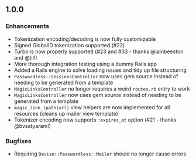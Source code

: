 ## 1.0.0

### Enhancements

* Tokenization encoding/decoding is now fully customizable
* Signed GlobalID tokenization supported (#22)
* Turbo is now properly supported (#23 and #33 - thanks @iainbeeston and @til!)
* More thorough integration testing using a dummy Rails app
* Added a Rails engine to solve loading issues and tidy up file structuring
* `Passwordless::SessionsController` now uses gem source instead of needing to be generated from a template
* `MagicLinksController` no longer requires a weird `routes.rb` entry to work
* `MagicLinksController` now uses gem source instead of needing to be generated from a template
* `magic_link_(path|url)` view helpers are now implemented for all resources (cleans up mailer view template)
* Tokenizer encoding now supports `:expires_at` option (#21 - thanks @bvsatyaram!)

### Bugfixes

* Requiring `Devise::Passwordless::Mailer` should no longer cause errors
